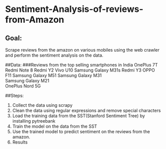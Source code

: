 # Sentiment-Analysis-of-reviews-from-Amazon
## Goal:
Scrape reviews from the amazon on various mobiles using the web crawler and perform the sentiment analysis on the data.

##Data:
###Reviews from the top selling smartphones in India
OnePlus 7T 
Redmi Note 8 
Redmi Y2 
Vivo U10 
Samsung Galaxy M31s 
Redmi Y3 
OPPO F11 
Samsung Galaxy M51 
Samsung Galaxy M31 	
Samsung Galaxy M21	
OnePlus Nord 5G	

##Steps:
1. Collect the data using scrapy 
2. Clean the data using regular expressions and remove special characters
3. Load the training data from the SST(Stanford Sentiment Tree) by installing pytreebank
4. Train the model on the data from the SST
5. Use the trained model to predict sentiment on the reviews from the amazon.
6. Results

